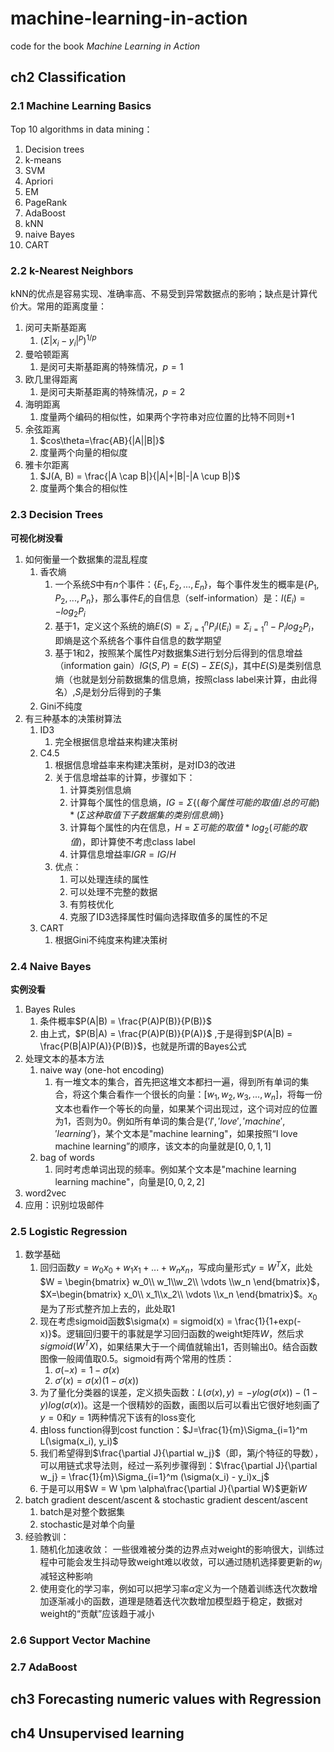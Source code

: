 # machine-learning-in-action
code for the book *Machine Learning in Action*
## ch2 Classification
### 2.1 Machine Learning Basics
Top 10 algorithms in data mining：
1. Decision trees
2. k-means
3. SVM
4. Apriori
5. EM
6. PageRank
7. AdaBoost
8. kNN
9. naive Bayes
10. CART
### 2.2 k-Nearest Neighbors
kNN的优点是容易实现、准确率高、不易受到异常数据点的影响；缺点是计算代价大。常用的距离度量：
1. 闵可夫斯基距离
   1. $(\Sigma|x_i-y_i|^p)^{1/p}$
2. 曼哈顿距离
   1. 是闵可夫斯基距离的特殊情况，$p=1$
3. 欧几里得距离
   1. 是闵可夫斯基距离的特殊情况，$p=2$
4. 海明距离
   1. 度量两个编码的相似性，如果两个字符串对应位置的比特不同则+1
5. 余弦距离
   1. $cos\theta=\frac{AB}{|A||B|}$
   2. 度量两个向量的相似度
6. 雅卡尔距离
   1. $J(A, B) = \frac{|A \cap B|}{|A|+|B|-|A \cup B|}$
   2. 度量两个集合的相似性
### 2.3 Decision Trees
**可视化树没看**
1. 如何衡量一个数据集的混乱程度
   1. 香农熵
      1. 一个系统$S$中有$n$个事件：$\{E_1, E_2, ..., E_n\}$，每个事件发生的概率是$\{P_1, P_2, ..., P_n\}$，那么事件$E_i$的自信息（self-information）是：$I(E_i) = -log_2P_i$
      2. 基于1，定义这个系统的熵$E(S) = \Sigma_{i=1}^nP_iI(E_i)=\Sigma_{i=1}^n-P_ilog_2P_i$，即熵是这个系统各个事件自信息的数学期望
      3. 基于1和2，按照某个属性$P$对数据集$S$进行划分后得到的信息增益（information gain）$IG(S, P) = E(S) - \Sigma E(S_i)$，其中$E(S)$是类别信息熵（也就是划分前数据集的信息熵，按照class label来计算，由此得名）,$S_i$是划分后得到的子集
   2. Gini不纯度
2. 有三种基本的决策树算法
   1. ID3
      1. 完全根据信息增益来构建决策树
   2. C4.5
      1. 根据信息增益率来构建决策树，是对ID3的改进
      2. 关于信息增益率的计算，步骤如下：
         1. 计算类别信息熵
         2. 计算每个属性的信息熵，$IG = \Sigma\{(每个属性可能的取值/总的可能)*(\Sigma 这种取值下子数据集的类别信息熵)\}$
         3. 计算每个属性的内在信息，$H = \Sigma 可能的取值*log_2(可能的取值)$，即计算使不考虑class label
         4. 计算信息增益率$IGR = IG / H$
      3. 优点：
         1. 可以处理连续的属性
         2. 可以处理不完整的数据
         3. 有剪枝优化
         4. 克服了ID3选择属性时偏向选择取值多的属性的不足
   3. CART
      1. 根据Gini不纯度来构建决策树
### 2.4 Naive Bayes
**实例没看**
1. Bayes Rules
   1. 条件概率$P(A|B) = \frac{P(A)P(B)}{P(B)}$
   2. 由上式，$P(B|A) = \frac{P(A)P(B)}{P(A)}$ ,于是得到$P(A|B) = \frac{P(B|A)P(A)}{P(B)}$，也就是所谓的Bayes公式
2. 处理文本的基本方法
   1. naive way (one-hot encoding)
      1. 有一堆文本的集合，首先把这堆文本都扫一遍，得到所有单词的集合，将这个集合看作一个很长的向量：$[w_1, w_2, w_3, ... , w_n]$，将每一份文本也看作一个等长的向量，如果某个词出现过，这个词对应的位置为1，否则为0。例如所有单词的集合是$\{'I', 'love', 'machine', 'learning'\}$，某个文本是"machine learning"，如果按照“I love machine learning”的顺序，该文本的向量就是$[0, 0, 1, 1]$
   2. bag of words
      1. 同时考虑单词出现的频率。例如某个文本是"machine learning learning machine"，向量是$[0, 0, 2, 2]$
3. word2vec
4. 应用：识别垃圾邮件

### 2.5 Logistic Regression
1. 数学基础
   1. 回归函数$y = w_0x_0 + w_1x_1 + ... + w_nx_n$，写成向量形式$y = W^TX$，此处$W = \begin{bmatrix} w_0\\ w_1\\w_2\\ \vdots \\w_n \end{bmatrix}$，$X=\begin{bmatrix} x_0\\ x_1\\x_2\\ \vdots \\x_n \end{bmatrix}$。$x_0$是为了形式整齐加上去的，此处取1
   2. 现在考虑sigmoid函数$\sigma(x) = sigmoid(x) = \frac{1}{1+exp(-x)}$。逻辑回归要干的事就是学习回归函数的weight矩阵$W$，然后求$sigmoid(W^TX)$，如果结果大于一个阈值就输出1，否则输出0。结合函数图像一般阈值取0.5。sigmoid有两个常用的性质：
      1. $\sigma(-x)=1-\sigma(x)$
      2. $\sigma'(x)=\sigma(x)(1-\sigma(x))$
   3. 为了量化分类器的误差，定义损失函数：$L(\sigma(x), y) = -ylog(\sigma(x))-(1-y)log(\sigma(x))$。这是一个很精妙的函数，画图以后可以看出它很好地刻画了$y=0$和$y=1$两种情况下该有的loss变化
   4. 由loss function得到cost function：$J=\frac{1}{m}\Sigma_{i=1}^m L(\sigma(x_i), y_i)$
   5. 我们希望得到$\frac{\partial J}{\partial w_j}$（即，第$j$个特征的导数），可以用链式求导法则，经过一系列步骤得到：$\frac{\partial J}{\partial w_j} = \frac{1}{m}\Sigma_{i=1}^m (\sigma(x_i) - y_i)x_j$
   6. 于是可以用$W = W \pm \alpha\frac{\partial J}{\partial W}$更新$W$
2. batch gradient descent/ascent & stochastic gradient descent/ascent
   1. batch是对整个数据集
   2. stochastic是对单个向量
3. 经验教训：
   1. 随机化加速收敛： 一些很难被分类的边界点对weight的影响很大，训练过程中可能会发生抖动导致weight难以收敛，可以通过随机选择要更新的$w_j$减轻这种影响
   2. 使用变化的学习率，例如可以把学习率$\alpha$定义为一个随着训练迭代次数增加逐渐减小的函数，道理是随着迭代次数增加模型趋于稳定，数据对weight的“贡献”应该趋于减小
### 2.6 Support Vector Machine
### 2.7 AdaBoost
## ch3 Forecasting numeric values with Regression
## ch4 Unsupervised learning